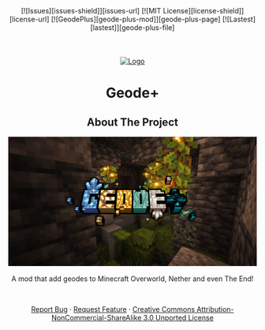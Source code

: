 <div  align="center">
[![Issues][issues-shield]][issues-url]
[![MIT License][license-shield]][license-url]
[![GeodePlus][geode-plus-mod]][geode-plus-page]
[![Lastest][lastest]][geode-plus-file]

</div>

<br />
<br />
<br />
<div align="center">
  <a href="https://www.curseforge.com/minecraft/mc-mods/geode-plus">
    <img src="icon.gif" alt="Logo" width="100" height="100">
  </a>

<h1 align="center">Geode+</h1>

  <h2> About The Project</h2>

[![GeodePlus][product-screenshot]](https://www.curseforge.com/minecraft/mc-mods/geode-plus)

A mod that add geodes to Minecraft Overworld, Nether and even The End!

  </div>
<div align="center">
<p align="center">
    <br />
</p>
    <a href="https://github.com/YeoXuHang/geode-plus/issues">Report Bug</a>
    ·
    <a href="https://github.com/YeoXuHang/geode-plus/issues">Request Feature</a>
·
    <a href="https://github.com/YeoXuHang/geode-plus/blob/master/LICENSE">Creative Commons Attribution-NonCommercial-ShareAlike 3.0 Unported License</a>
  </p>
</div>

[issues-shield]:https://img.shields.io/github/issues/YeoXuHang/geode-plus?style=for-the-badge
[issues-url]: https://github.com/YeoXuHang/geode-plus/issues
[license-shield]: https://img.shields.io/badge/LICENSE-CC3.0-5BD847?labelColor=2D2D2D&style=for-the-badge
[license-url]: https://github.com/YeoXuHang/geode-plus/blob/master/LICENSE.md
[product-screenshot]: logo-for-geode-plus.png
[yeoxuhangs-server]: https://img.shields.io/discord/936136893119225856?color=5865F2&style=for-the-badge
[yeoxuhangs-invite]: https://discord.gg/Ephgb4cGsN
[geode-plus-mod]: https://cf.way2muchnoise.eu/short_620784.svg?badge_style=for_the_badge
[geode-plus-page]:https://www.curseforge.com/minecraft/mc-mods/geode-plus
[lastest]: https://cf.way2muchnoise.eu/versions/620784_latest.svg?badge_style=for_the_badge
[geode-plus-file]:https://www.curseforge.com/minecraft/mc-mods/geode-plus/files

